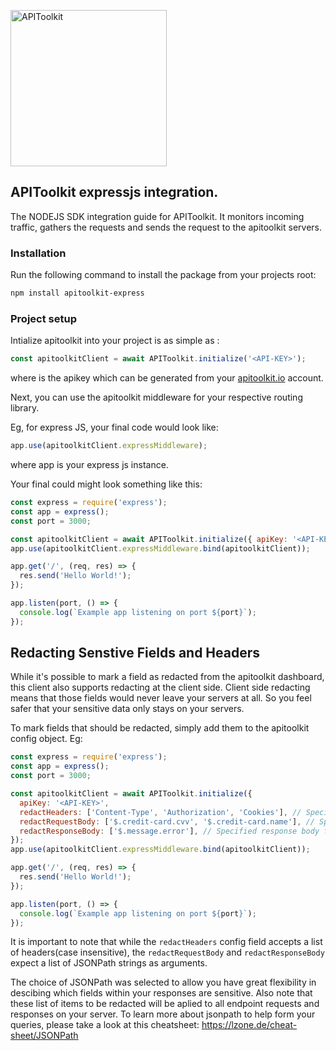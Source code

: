 <p>
<img src="https://apitoolkit.io/assets/img/logo-full.svg" alt="APIToolkit" width="250px" />
</p>

## APIToolkit expressjs integration.

The NODEJS SDK integration guide for APIToolkit. It monitors incoming traffic, gathers the requests and sends the request to the apitoolkit servers.

### Installation

Run the following command to install the package from your projects root:

```sh
npm install apitoolkit-express

```

### Project setup

Intialize apitoolkit into your project is as simple as :

```js
const apitoolkitClient = await APIToolkit.initialize('<API-KEY>');
```

where <API-KEY> is the apikey which can be generated from your [apitoolkit.io](apitoolkit.io) account.

Next, you can use the apitoolkit middleware for your respective routing library.

Eg, for express JS, your final code would look like:

```js
app.use(apitoolkitClient.expressMiddleware);
```

where app is your express js instance.

Your final could might look something like this:

```js
const express = require('express');
const app = express();
const port = 3000;

const apitoolkitClient = await APIToolkit.initialize({ apiKey: '<API-KEY>' });
app.use(apitoolkitClient.expressMiddleware.bind(apitoolkitClient));

app.get('/', (req, res) => {
  res.send('Hello World!');
});

app.listen(port, () => {
  console.log(`Example app listening on port ${port}`);
});
```

## Redacting Senstive Fields and Headers

While it's possible to mark a field as redacted from the apitoolkit dashboard, this client also supports redacting at the client side. Client side redacting means that those fields would never leave your servers at all. So you feel safer that your sensitive data only stays on your servers.

To mark fields that should be redacted, simply add them to the apitoolkit config object. Eg:

```js
const express = require('express');
const app = express();
const port = 3000;

const apitoolkitClient = await APIToolkit.initialize({
  apiKey: '<API-KEY>',
  redactHeaders: ['Content-Type', 'Authorization', 'Cookies'], // Specified headers will be redacted
  redactRequestBody: ['$.credit-card.cvv', '$.credit-card.name'], // Specified request bodies fields will be redacted
  redactResponseBody: ['$.message.error'], // Specified response body fields will be redacted
});
app.use(apitoolkitClient.expressMiddleware.bind(apitoolkitClient));

app.get('/', (req, res) => {
  res.send('Hello World!');
});

app.listen(port, () => {
  console.log(`Example app listening on port ${port}`);
});
```

It is important to note that while the `redactHeaders` config field accepts a list of headers(case insensitive), the `redactRequestBody` and `redactResponseBody` expect a list of JSONPath strings as arguments.

The choice of JSONPath was selected to allow you have great flexibility in descibing which fields within your responses are sensitive. Also note that these list of items to be redacted will be aplied to all endpoint requests and responses on your server. To learn more about jsonpath to help form your queries, please take a look at this cheatsheet: https://lzone.de/cheat-sheet/JSONPath
